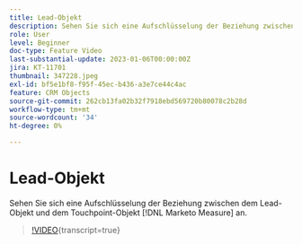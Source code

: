```yaml
---
title: Lead-Objekt
description: Sehen Sie sich eine Aufschlüsselung der Beziehung zwischen dem Lead-Objekt und dem  [!DNL Marketo Measure] Touchpoint-Objekt an.
role: User
level: Beginner
doc-type: Feature Video
last-substantial-update: 2023-01-06T00:00:00Z
jira: KT-11701
thumbnail: 347228.jpeg
exl-id: bf5e1bf8-f95f-45ec-b436-a3e7ce44c4ac
feature: CRM Objects
source-git-commit: 262cb13fa02b32f7918ebd569720b80078c2b28d
workflow-type: tm+mt
source-wordcount: '34'
ht-degree: 0%

---
```


# Lead-Objekt

Sehen Sie sich eine Aufschlüsselung der Beziehung zwischen dem Lead-Objekt und dem Touchpoint-Objekt [!DNL Marketo Measure] an.

>[!VIDEO](https://video.tv.adobe.com/v/347228/?learn=on){transcript=true}
